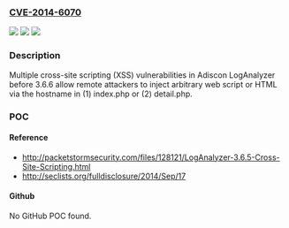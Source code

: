 ### [CVE-2014-6070](https://cve.mitre.org/cgi-bin/cvename.cgi?name=CVE-2014-6070)
![](https://img.shields.io/static/v1?label=Product&message=n%2Fa&color=blue)
![](https://img.shields.io/static/v1?label=Version&message=n%2Fa&color=blue)
![](https://img.shields.io/static/v1?label=Vulnerability&message=n%2Fa&color=brighgreen)

### Description

Multiple cross-site scripting (XSS) vulnerabilities in Adiscon LogAnalyzer before 3.6.6 allow remote attackers to inject arbitrary web script or HTML via the hostname in (1) index.php or (2) detail.php.

### POC

#### Reference
- http://packetstormsecurity.com/files/128121/LogAnalyzer-3.6.5-Cross-Site-Scripting.html
- http://seclists.org/fulldisclosure/2014/Sep/17

#### Github
No GitHub POC found.

